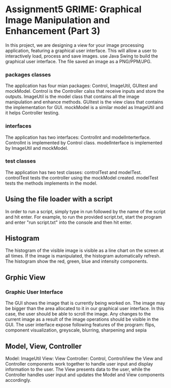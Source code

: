 # Assignment5 GRIME: Graphical Image Manipulation and Enhancement (Part 3)

In this project, we are designing a view for your image processing application, featuring a graphical user interface. This will allow a user
to interactively load, process and save images. use Java Swing to build the graphical user interface. The file saved an image as a PNG/PPM/JPG.

### packages classes

The application has four mian packages: Control, ImageUtil, GUItest and mockModel.
Control is the Controller calss that receive inputs and store the outputs.
ImageUtil is the model class that contains all the image manipulation and enhance methods.
GUItest is the view class that contains the implementation for GUI.
mockModel is a similar model as ImageUtil and it helps Controller testing.

### interfaces

The application has two interfaces: ControlInt and modelInterterface.
ControlInt is implemented by Control class.
modelInterface is implemented by ImageUtil and mockModel.

### test classes

The application has two test classes: controlTest and modelTest.
controlTest tests the controller using the mockModel created.
modelTest tests the methods implements in the model.

## Using the file loader with a script

In order to run a script, simply type in run followed by the name of the script and hit enter.
For example, to run the provided script.txt, start the program and enter "run script.txt" into
the console and then hit enter.


## Histogram
The histogram of the visible image is visible as a line chart on the screen at all times. If the image is manipulated, the histogram 
automatically refresh. The histogram show the red, green, blue and intensity components.

## Grphic View
### Graphic User Interface
The GUI shows the image that is currently being worked on. The image may be bigger than the area allocated to it in our graphical 
user interface. In this case, the user should be able to scroll the image. Any changes to the current image as a result of the image 
operations should be visible in the GUI.
The user interface expose following features of the program:
flips, component visualization, greyscale, blurring, sharpening and sepia


## Model, View, Controller
Model: ImageUtil
View: View
Controller: Control, ControlView
the View and Controller components work together to handle user input and display information to the user. The View presents data to the user, 
while the Controller handles user input and updates the Model and View components accordingly.
